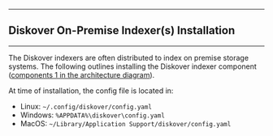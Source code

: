 ___
## <a id=“install_indexers_on_prem”></a> Diskover On-Premise Indexer(s) Installation
___

The Diskover indexers are often distributed to index on premise storage systems. The following outlines installing the Diskover indexer component ([components 1 in the architecture diagram](#architecture_diagram)).

At time of installation, the config file is located in:
-  Linux:  `~/.config/diskover/config.yaml`
-  Windows:  `%APPDATA%\diskover\config.yaml`
-  MacOS:  `~/Library/Application Support/diskover/config.yaml`
